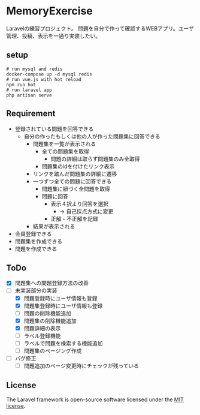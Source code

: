 # MemoryExercise
Laravelの練習プロジェクト。
問題を自分で作って確認するWEBアプリ。ユーザ管理、投稿、表示を一通り実装したい。

## setup

    # run mysql and redis
    docker-compose up -d mysql redis
    # run vue.js with hot reload
    npm run hot
    # run laravel app
    php artisan serve

## Requirement
- 登録されている問題を回答できる
  - 自分の作ったもしくは他の人が作った問題集に回答できる
    - 問題集を一覧が表示される
      - 全ての問題集を取得
        - 問題の詳細は取らず問題集のみ全取得
      - 問題集のidを付けたリンク表示
    - リンクを踏んだ問題集の詳細に遷移
    - 一つずつ全ての問題に回答できる
      - 問題集に紐づく全問題を取得
      - 問題に回答
        - 表示４択より回答を選択
          - → 自己採点方式に変更
        - 正解・不正解を記録
    - 結果が表示される
- 会員登録できる
- 問題集を作成できる
- 問題を作成できる

## ToDo
- [x] 問題集への問題登録方法の改善
- [ ] 未実装部分の実装
  - [x] 問題登録時にユーザ情報も登録
  - [x] 問題集登録時にユーザ情報も登録
  - [ ] 問題の削除機能追加
  - [x] 問題集の削除機能追加
  - [x] 問題詳細の表示
  - [ ] ラベル登録機能
  - [ ] ラベルで問題を検索する機能追加
  - [ ] 問題集のページング作成
- [ ] バグ修正
  - [ ] 問題追加のページ変更時にチェックが残っている

## License
The Laravel framework is open-source software licensed under the [MIT license](https://opensource.org/licenses/MIT).
